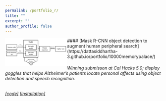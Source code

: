 ```yaml
---
permalink: /portfolio_r/
title: ""
excerpt: ""
author_profile: false
---
```


<img align="left" src="https://raw.githubusercontent.com/dattasiddhartha-3/dattasiddhartha-3.github.io/master/images/ciphertext_generation.PNG" width="200"> 
#### [Mask R-CNN object detection to augment human peripheral search](https://dattasiddhartha-3.github.io/portfolio/10000memorypalace/)

###### Winning submisson at Cal Hacks 5.0; display goggles that helps Alzheimer’s patients locate personal affects using object detection and speech recognition.

###### [[code]](https://hkustconnect-my.sharepoint.com/personal/sdatta_connect_ust_hk/_layouts/15/onedrive.aspx?id=%2Fpersonal%2Fsdatta%5Fconnect%5Fust%5Fhk%2FDocuments%2FBerkeley%2FMoverio%2DMemoryPalace%2DInstructions%2Ezip&parent=%2Fpersonal%2Fsdatta%5Fconnect%5Fust%5Fhk%2FDocuments%2FBerkeley) [[installation]](https://drive.google.com/open?id=183nrhzzW63Xrgerxxk8LOU9aBcUO_XZH) 
